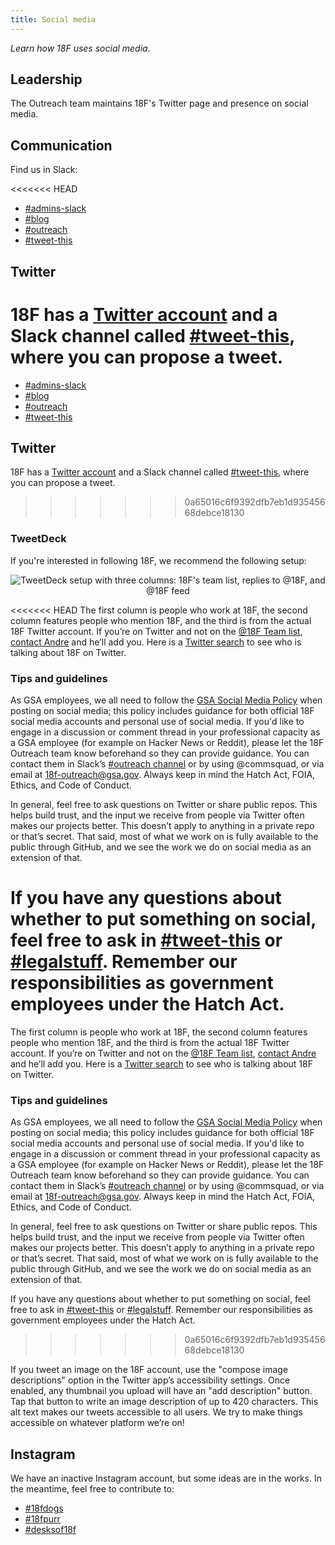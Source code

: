 ```yaml
---
title: Social media
---
```


_Learn how 18F uses social media._

## <a id="leadership">Leadership</a>

The Outreach team maintains 18F's Twitter page and presence on social media.

## <a id="communication">Communication</a>

Find us in Slack:

<<<<<<< HEAD
- [#admins-slack](https://18f.slack.com/messages/admins-slack/)
- [#blog](https://18f.slack.com/messages/blog)
- [#outreach](https://18f.slack.com/messages/outreach)
- [#tweet-this](https://18f.slack.com/messages/tweet-this)

## <a id="twitter">Twitter</a>

18F has a [Twitter account](https://www.twitter.com/18F) and a Slack channel called [#tweet-this](https://18f.slack.com/messages/tweet-this), where you can propose a tweet.
=======
- [#admins-slack](https://gsa-tts.slack.com/messages/admins-slack/)
- [#blog](https://gsa-tts.slack.com/messages/blog)
- [#outreach](https://gsa-tts.slack.com/messages/outreach)
- [#tweet-this](https://gsa-tts.slack.com/messages/tweet-this)

## <a id="twitter">Twitter</a>

18F has a [Twitter account](https://www.twitter.com/18F) and a Slack channel called [#tweet-this](https://gsa-tts.slack.com/messages/tweet-this), where you can propose a tweet.
>>>>>>> 0a65016c6f9392dfb7eb1d93545668debce18130

### TweetDeck

If you're interested in following 18F, we recommend the following setup:
<div style="display: block; margin: 0 auto; text-align: center;">
  <img src="/images/slack-and-social-media/2.png" alt="TweetDeck setup with three columns: 18F's team list, replies to @18F, and @18F feed">
</div>

<<<<<<< HEAD
The first column is people who work at 18F, the second column features people who mention 18F, and the third is from the actual 18F Twitter account. If you’re on Twitter and not on the [@18F Team list](https://twitter.com/18F/lists/team), [contact Andre](https://18f.slack.com/messages/@andre) and he’ll add you. Here is a [Twitter search](https://twitter.com/search?q=18f.gsa.gov%20OR%20%4018f%20OR%20github.com%2F18f%20-newgovrepos&src=savs) to see who is talking about 18F on Twitter.

### Tips and guidelines

As GSA employees, we all need to follow the [GSA Social Media Policy](http://www.gsa.gov/portal/content/180607) when posting on social media; this policy includes guidance for both official 18F social media accounts and personal use of social media. If you'd like to engage in a discussion or comment thread in your professional capacity as a GSA employee (for example on Hacker News or Reddit), please let the 18F Outreach team know beforehand so they can provide guidance. You can contact them in Slack’s [#outreach channel](https://18f.slack.com/messages/outreach) or by using @commsquad, or via email at 18f-outreach@gsa.gov. Always keep in mind the Hatch Act, FOIA, Ethics, and Code of Conduct.

In general, feel free to ask questions on Twitter or share public repos. This helps build trust, and the input we receive from people via Twitter often makes our projects better. This doesn’t apply to anything in a private repo or that’s secret. That said, most of what we work on is fully available to the public through GitHub, and we see the work we do on social media as an extension of that.

If you have any questions about whether to put something on social, feel free to ask in [#tweet-this](https://18f.slack.com/messages/tweet-this) or [#legalstuff](https://18f.slack.com/archives/legalstuff). Remember our responsibilities as government employees under the Hatch Act.
=======
The first column is people who work at 18F, the second column features people who mention 18F, and the third is from the actual 18F Twitter account. If you’re on Twitter and not on the [@18F Team list](https://twitter.com/18F/lists/team), [contact Andre](https://gsa-tts.slack.com/messages/@andre) and he’ll add you. Here is a [Twitter search](https://twitter.com/search?q=18f.gsa.gov%20OR%20%4018f%20OR%20github.com%2F18f%20-newgovrepos&src=savs) to see who is talking about 18F on Twitter.

### Tips and guidelines

As GSA employees, we all need to follow the [GSA Social Media Policy](http://www.gsa.gov/portal/content/180607) when posting on social media; this policy includes guidance for both official 18F social media accounts and personal use of social media. If you'd like to engage in a discussion or comment thread in your professional capacity as a GSA employee (for example on Hacker News or Reddit), please let the 18F Outreach team know beforehand so they can provide guidance. You can contact them in Slack’s [#outreach channel](https://gsa-tts.slack.com/messages/outreach) or by using @commsquad, or via email at 18f-outreach@gsa.gov. Always keep in mind the Hatch Act, FOIA, Ethics, and Code of Conduct.

In general, feel free to ask questions on Twitter or share public repos. This helps build trust, and the input we receive from people via Twitter often makes our projects better. This doesn’t apply to anything in a private repo or that’s secret. That said, most of what we work on is fully available to the public through GitHub, and we see the work we do on social media as an extension of that.

If you have any questions about whether to put something on social, feel free to ask in [#tweet-this](https://gsa-tts.slack.com/messages/tweet-this) or [#legalstuff](https://gsa-tts.slack.com/archives/legalstuff). Remember our responsibilities as government employees under the Hatch Act.
>>>>>>> 0a65016c6f9392dfb7eb1d93545668debce18130

If you tweet an image on the 18F account, use the "compose image descriptions" option in the Twitter app’s accessibility settings. Once enabled, any thumbnail you upload will have an "add description" button. Tap that button to write an image description of up to 420 characters. This alt text makes our tweets accessible to all users. We try to make things accessible on whatever platform we’re on!

## Instagram

We have an inactive Instagram account, but some ideas are in the works. In the meantime, feel free to contribute to:

- [#18fdogs](https://www.instagram.com/explore/tags/18fdogs/)
- [#18fpurr](https://www.instagram.com/explore/tags/18fpurr/)
- [#desksof18f](https://www.instagram.com/explore/tags/desksof18f/)
